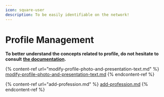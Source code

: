 ```yaml
---
icon: square-user
description: To be easily identifiable on the network!
---
```


# Profile Management

**To better understand the concepts related to profile, do not hesitate to consult** [**the documentation**](https://support-en.braver.net/for-professionals/profile-management)**.**

{% content-ref url="modify-profile-photo-and-presentation-text.md" %}
[modify-profile-photo-and-presentation-text.md](modify-profile-photo-and-presentation-text.md)
{% endcontent-ref %}

{% content-ref url="add-profession.md" %}
[add-profession.md](add-profession.md)
{% endcontent-ref %}
